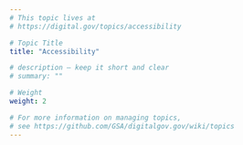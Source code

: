 ```yaml
---
# This topic lives at
# https://digital.gov/topics/accessibility

# Topic Title
title: "Accessibility"

# description — keep it short and clear
# summary: ""

# Weight
weight: 2

# For more information on managing topics,
# see https://github.com/GSA/digitalgov.gov/wiki/topics
---
```

